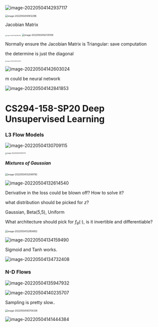 ![image-20220504142937117](https://ik.imagekit.io/haochen/Typora/image-20220504142937117.png)

<img src="https://ik.imagekit.io/haochen/Typora/image-20220504141612296.png" alt="image-20220504141612296" style="zoom:50%;" />

Jacobian Matrix

<img src="https://ik.imagekit.io/haochen/Typora/image-20220504141812259.png" alt="image-20220504141812259" style="zoom:25%;" />



<img src="https://ik.imagekit.io/haochen/Typora/image-20220504142135109.png" alt="image-20220504142135109" style="zoom:50%;" />



Normally ensure the Jacobian Matrix is Triangular: save computation

the determine is just the diagonal

<img src="https://ik.imagekit.io/haochen/Typora/image-20220504142224417.png" alt="image-20220504142224417" style="zoom:25%;" />

![image-20220504142603024](https://ik.imagekit.io/haochen/Typora/image-20220504142603024.png)



m could be neural network

![image-20220504142841853](https://ik.imagekit.io/haochen/Typora/image-20220504142841853.png)











# CS294-158-SP20 Deep Unsupervised Learning

### L3 Flow Models

![image-20220504130709115](https://ik.imagekit.io/haochen/Typora/image-20220504130709115.png)

<img src="https://ik.imagekit.io/haochen/Typora/image-20220504131140770.png" alt="image-20220504131140770" style="zoom: 33%;" />





##### Mixtures of Gaussian

<img src="https://ik.imagekit.io/haochen/Typora/image-20220504132049792.png" alt="image-20220504132049792" style="zoom:50%;" />

![image-20220504132614540](https://ik.imagekit.io/haochen/Typora/image-20220504132614540.png)

Derivative in the loss could be blown off? How to solve it?



what distribution should be picked for $z$?

Gaussian, Beta(5,5), Uniform

What architecture should pick for $f_\theta(\cdot)$, is it invertible and differentiable?

<img src="https://ik.imagekit.io/haochen/Typora/image-20220504132954852.png" alt="image-20220504132954852" style="zoom:50%;" />

![image-20220504134159490](https://ik.imagekit.io/haochen/Typora/image-20220504134159490.png)

Sigmoid and Tanh works.



![image-20220504134732408](https://ik.imagekit.io/haochen/Typora/image-20220504134732408.png)

### N-D Flows

![image-20220504135947932](https://ik.imagekit.io/haochen/Typora/image-20220504135947932.png)





![image-20220504140235707](https://ik.imagekit.io/haochen/Typora/image-20220504140235707.png)

Sampling is pretty slow..

<img src="https://ik.imagekit.io/haochen/Typora/image-20220504140704338.png" alt="image-20220504140704338" style="zoom:50%;" />

![image-20220504141444384](https://ik.imagekit.io/haochen/Typora/image-20220504141444384.png)